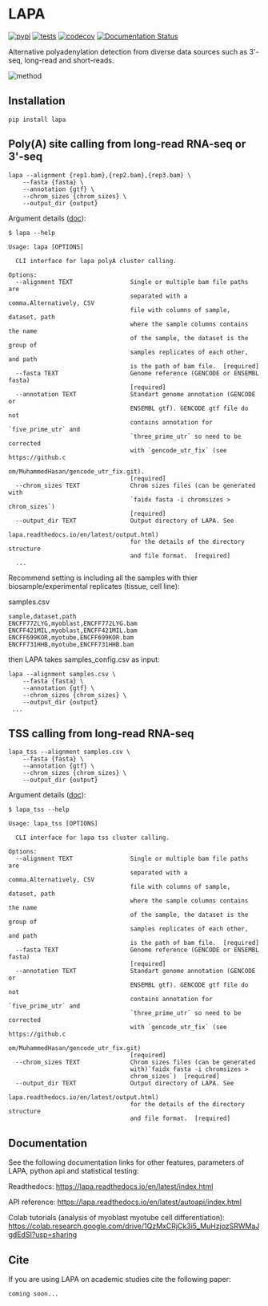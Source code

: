 # LAPA

[![pypi](https://img.shields.io/pypi/v/lapa.svg)](https://pypi.python.org/pypi/lapa)
[![tests](https://github.com/mortazavilab/lapa/actions/workflows/python-app.yml/badge.svg)](https://github.com/mortazavilab/lapa/actions)
[![codecov](https://codecov.io/gh/mortazavilab/lapa/branch/master/graph/badge.svg?token=MJQ88T8JWK)](https://codecov.io/gh/mortazavilab/lapa)
[![Documentation Status](https://readthedocs.org/projects/lapa/badge/?version=latest)](https://lapa.readthedocs.io/en/latest/?badge=latest)

Alternative polyadenylation detection from diverse data sources such as 3'-seq, long-read and short-reads. 

![method](docs/method.png)

## Installation

```
pip install lapa
```

## Poly(A) site calling from long-read RNA-seq or 3'-seq

```
lapa --alignment {rep1.bam},{rep2.bam},{rep3.bam} \
	--fasta {fasta} \
	--annotation {gtf} \
	--chrom_sizes {chrom_sizes} \
	--output_dir {output}
```

Argument details ([doc](https://lapa.readthedocs.io/en/tss_clustering/cli.html#lapa)):

```
$ lapa --help

Usage: lapa [OPTIONS]

  CLI interface for lapa polyA cluster calling.

Options:
  --alignment TEXT                Single or multiple bam file paths are
                                  separated with a comma.Alternatively, CSV
                                  file with columns of sample, dataset, path
                                  where the sample columns contains the name
                                  of the sample, the dataset is the group of
                                  samples replicates of each other, and path
                                  is the path of bam file.  [required]
  --fasta TEXT                    Genome reference (GENCODE or ENSEMBL fasta)
                                  [required]
  --annotation TEXT               Standart genome annotation (GENCODE or
                                  ENSEMBL gtf). GENCODE gtf file do not
                                  contains annotation for `five_prime_utr` and
                                  `three_prime_utr` so need to be corrected
                                  with `gencode_utr_fix` (see https://github.c
                                  om/MuhammedHasan/gencode_utr_fix.git).
                                  [required]
  --chrom_sizes TEXT              Chrom sizes files (can be generated with
                                  `faidx fasta -i chromsizes > chrom_sizes`)
                                  [required]
  --output_dir TEXT               Output directory of LAPA. See
                                  lapa.readthedocs.io/en/latest/output.html)
                                  for the details of the directory structure
                                  and file format.  [required]
  ...
```

Recommend setting is including all the samples with thier biosample/experimental replicates (tissue, cell line):

samples.csv
```
sample,dataset,path
ENCFF772LYG,myoblast,ENCFF772LYG.bam
ENCFF421MIL,myoblast,ENCFF421MIL.bam
ENCFF699KOR,myotube,ENCFF699KOR.bam
ENCFF731HHB,myotube,ENCFF731HHB.bam
```

then LAPA takes samples_config.csv as input:

```
lapa --alignment samples.csv \
	--fasta {fasta} \
	--annotation {gtf} \
	--chrom_sizes {chrom_sizes} \
	--output_dir {output}
 ...
```


## TSS calling from long-read RNA-seq

```
lapa_tss --alignment samples.csv \
	--fasta {fasta} \
	--annotation {gtf} \
	--chrom_sizes {chrom_sizes} \
	--output_dir {output}
```

Argument details ([doc](https://lapa.readthedocs.io/en/latest/cli.html#lapa-tss)):

```
$ lapa_tss --help

Usage: lapa_tss [OPTIONS]

  CLI interface for lapa tss cluster calling.

Options:
  --alignment TEXT                Single or multiple bam file paths are
                                  separated with a comma.Alternatively, CSV
                                  file with columns of sample, dataset, path
                                  where the sample columns contains the name
                                  of the sample, the dataset is the group of
                                  samples replicates of each other, and path
                                  is the path of bam file.  [required]
  --fasta TEXT                    Genome reference (GENCODE or ENSEMBL fasta)
                                  [required]
  --annotation TEXT               Standart genome annotation (GENCODE or
                                  ENSEMBL gtf). GENCODE gtf file do not
                                  contains annotation for `five_prime_utr` and
                                  `three_prime_utr` so need to be corrected
                                  with `gencode_utr_fix` (see https://github.c
                                  om/MuhammedHasan/gencode_utr_fix.git)
                                  [required]
  --chrom_sizes TEXT              Chrom sizes files (can be generated
                                  with)`faidx fasta -i chromsizes >
                                  chrom_sizes`)  [required]
  --output_dir TEXT               Output directory of LAPA. See
                                  lapa.readthedocs.io/en/latest/output.html)
                                  for the details of the directory structure
                                  and file format.  [required]
```


## Documentation

See the following documentation links for other features, parameters of LAPA, python api and statistical testing:

Readthedocs: https://lapa.readthedocs.io/en/latest/index.html

API reference: https://lapa.readthedocs.io/en/latest/autoapi/index.html

Colab tutorials (analysis of myoblast myotube cell differentiation): https://colab.research.google.com/drive/1QzMxCRjCk3i5_MuHzjozSRWMaJgdEdSI?usp=sharing


## Cite

If you are using LAPA on academic studies cite the following paper:

```
coming soon...
```
